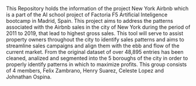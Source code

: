 This Repository holds the information of the project New York Airbnb which is a part of the AI school project of Factoria F5 Artificial Inteligence bootcamp in Madrid, Spain. 
This project aims to address the patterns associated with the Airbnb sales in the city of New York during the period of 2011 to 2019, that lead to highest gross sales. 
This tool will serve to assist property owners throughout the city to identify sales patterns and aims to streamline sales campaigns and align them with the ebb and flow of the current market. 
From the original dataset of over 48,895 entries has been cleaned, analized and segmented into the 5 boroughs of the city in order to properly identify patterns in which to maximize profits. 
This group consists of 4 members, Felix Zambrano, Henry Suarez, Celeste Lopez and Johnathan Ospina.
